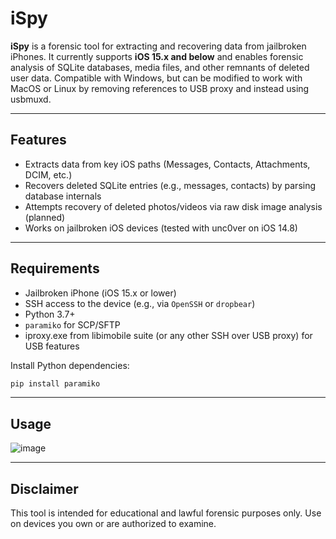 # iSpy

**iSpy** is a forensic tool for extracting and recovering data from jailbroken iPhones. It currently supports **iOS 15.x and below** and enables forensic analysis of SQLite databases, media files, and other remnants of deleted user data. Compatible with Windows, but can be modified to work with MacOS or Linux by removing references to USB proxy and instead using usbmuxd.

---

## Features

- Extracts data from key iOS paths (Messages, Contacts, Attachments, DCIM, etc.)
- Recovers deleted SQLite entries (e.g., messages, contacts) by parsing database internals
- Attempts recovery of deleted photos/videos via raw disk image analysis (planned)
- Works on jailbroken iOS devices (tested with unc0ver on iOS 14.8)

---

## Requirements

- Jailbroken iPhone (iOS 15.x or lower)
- SSH access to the device (e.g., via `OpenSSH` or `dropbear`)
- Python 3.7+
- `paramiko` for SCP/SFTP
- iproxy.exe from libimobile suite (or any other SSH over USB proxy) for USB features

Install Python dependencies:
```bash
pip install paramiko
```
---

## Usage
![image](https://github.com/user-attachments/assets/eccade12-c0d3-4d6b-a6d5-dba0632548b1)

---

## Disclaimer

This tool is intended for educational and lawful forensic purposes only. Use on devices you own or are authorized to examine.
